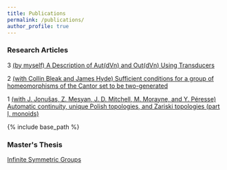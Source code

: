 ```yaml
---
title: Publications
permalink: /publications/
author_profile: true
---
```


### Research Articles

3 [(by myself) A Description of Aut(dVn) and Out(dVn) Using Transducers](https://arxiv.org/abs/2009.05450)

2 [(with Collin Bleak and James Hyde) Sufficient conditions for a group of homeomorphisms of the Cantor set to be two-generated](https://arxiv.org/abs/1912.07029)

1 [(with J. Jonušas, Z. Mesyan, J. D. Mitchell, M. Morayne, and Y. Péresse) Automatic continuity, unique Polish topologies, and Zariski topologies (part I, monoids)](https://arxiv.org/abs/1912.07029)

{% include base_path %}


### Master's Thesis
[Infinite Symmetric Groups](https://le27.github.io/Luke-Elliott/files/Luke_Masters_Dissertation.pdf)
